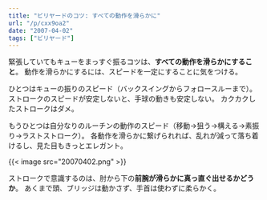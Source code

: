 ```yaml
---
title: "ビリヤードのコツ: すべての動作を滑らかに"
url: "/p/cxx9oa2"
date: "2007-04-02"
tags: ["ビリヤード"]
---
```


緊張していてもキューをまっすぐ振るコツは、**すべての動作を滑らかにすること**。
動作を滑らかにするには、スピードを一定にすることに気をつける。

ひとつはキューの振りのスピード（バックスイングからフォロースルーまで）。
ストロークのスピードが安定しないと、手球の動きも安定しない。
カクカクしたストロークはダメ。

もうひとつは自分なりのルーチンの動作のスピード（移動→狙う→構える→素振り→ラストストローク）。
各動作を滑らかに繋げられれば、乱れが減って落ち着けるし、見た目もきっとエレガント。

{{< image src="20070402.png" >}}

ストロークで意識するのは、肘から下の**前腕が滑らかに真っ直ぐ出せるかどうか**。
あくまで頭、ブリッジは動かさず、手首は使わずに柔らかく。

